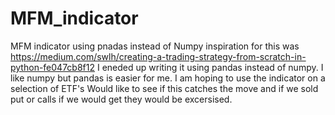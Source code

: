# MFM_indicator
MFM indicator using pnadas instead of Numpy
inspiration for this was https://medium.com/swlh/creating-a-trading-strategy-from-scratch-in-python-fe047cb8f12
I eneded up writing it using pandas instead of numpy. I like numpy but pandas is easier for me. I am hoping to use the indicator on a selection of ETF's
Would like to see if this catches the move and if we sold put or calls if we would get they would be excersised. 
